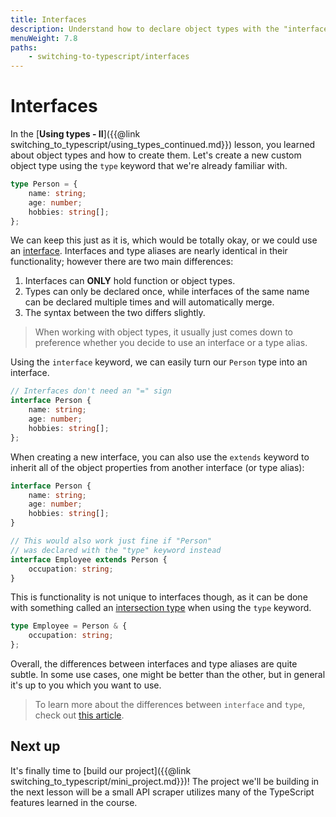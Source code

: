 ```yaml
---
title: Interfaces
description: Understand how to declare object types with the "interface" keyword, and the subtle difference interfaces have with regular type aliases.
menuWeight: 7.8
paths:
    - switching-to-typescript/interfaces
---
```


# [](#interfaces) Interfaces

In the [**Using types - II**]({{@link switching_to_typescript/using_types_continued.md}}) lesson, you learned about object types and how to create them. Let's create a new custom object type using the `type` keyword that we're already familiar with.

```TypeScript
type Person = {
    name: string;
    age: number;
    hobbies: string[];
};
```

We can keep this just as it is, which would be totally okay, or we could use an [interface](https://www.typescriptlang.org/docs/handbook/typescript-tooling-in-5-minutes.html#interfaces). Interfaces and type aliases are nearly identical in their functionality; however there are two main differences:

1. Interfaces can **ONLY** hold function or object types.
2. Types can only be declared once, while interfaces of the same name can be declared multiple times and will automatically merge.
3. The syntax between the two differs slightly.

> When working with object types, it usually just comes down to preference whether you decide to use an interface or a type alias.

Using the `interface` keyword, we can easily turn our `Person` type into an interface.

```TypeScript
// Interfaces don't need an "=" sign
interface Person {
    name: string;
    age: number;
    hobbies: string[];
};
```

When creating a new interface, you can also use the `extends` keyword to inherit all of the object properties from another interface (or type alias):

```TypeScript
interface Person {
    name: string;
    age: number;
    hobbies: string[];
}

// This would also work just fine if "Person"
// was declared with the "type" keyword instead
interface Employee extends Person {
    occupation: string;
}
```

This is functionality is not unique to interfaces though, as it can be done with something called an [intersection type](https://www.typescriptlang.org/docs/handbook/2/objects.html#intersection-types) when using the `type` keyword.

```TypeScript
type Employee = Person & {
    occupation: string;
};
```

Overall, the differences between interfaces and type aliases are quite subtle. In some use cases, one might be better than the other, but in general it's up to you which you want to use.

> To learn more about the differences between `interface` and `type`, check out [this article](https://medium.com/@martin_hotell/interface-vs-type-alias-in-typescript-2-7-2a8f1777af4c).

## [](#next) Next up

It's finally time to [build our project]({{@link switching_to_typescript/mini_project.md}})! The project we'll be building in the next lesson will be a small API scraper utilizes many of the TypeScript features learned in the course.
